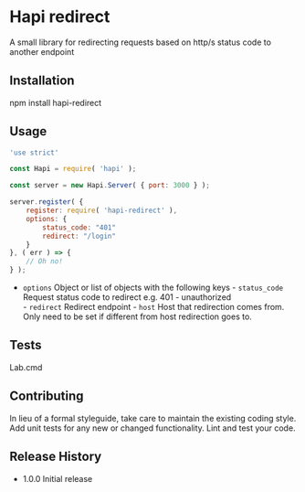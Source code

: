 Hapi redirect
=============

A small library for redirecting requests based on http/s status code to another endpoint

## Installation

  npm install hapi-redirect

## Usage
```js
'use strict'

const Hapi = require( 'hapi' );

const server = new Hapi.Server( { port: 3000 } );

server.register( {
    register: require( 'hapi-redirect' ),
    options: { 
        status_code: "401"
        redirect: "/login"
    }
}, ( err ) => {
    // Oh no!
} );
```

- `options` Object or list of objects with the following keys
        - `status_code` Request status code to redirect e.g. 401 - unauthorized  
        - `redirect` Redirect endpoint
        - `host` Host that redirection comes from. Only need to be set if different from host redirection goes to. 

## Tests

  Lab.cmd

## Contributing

In lieu of a formal styleguide, take care to maintain the existing coding style.
Add unit tests for any new or changed functionality. Lint and test your code.

## Release History

* 1.0.0 Initial release